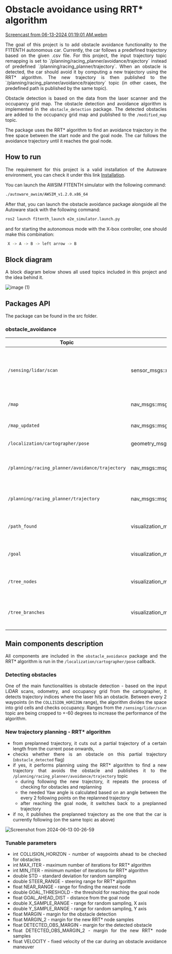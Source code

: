 # Obstacle avoidance using RRT* algorithm
[Screencast from 06-13-2024 01:19:01 AM.webm](https://github.com/Morgaliel/autoware-documentation/assets/58528111/a297c91b-8702-475d-bd4e-dae12c9a17f2)

<div align="justify">
The goal of this project is to add obstacle avoidance functionality to the F1TENTH autonomous car. Currently, the car follows a predefined trajectory based on the given .csv file. For this project, the input trajectory topic remapping is set to `/planning/racing_planner/avoidance/trajectory` instead of predefined `/planning/racing_planner/trajectory`. When an obstacle is detected, the car should avoid it by computing a new trajectory using the RRT* algorithm. The new trajectory is then published to the `/planning/racing_planner/avoidance/trajectory` topic (in other cases, the predefined path is published by the same topic).

Obstacle detection is based on the data from the laser scanner and the occupancy grid map. The obstacle detection and avoidance algorithm is implemented in the `obstacle_detection` package. The detected obstacles are added to the occupancy grid map and published to the `/modified_map` topic. 

The package uses the RRT* algorithm to find an avoidance trajectory in the free space between the start node and the goal node. The car follows the avoidance trajectory until it reaches the goal node. 


## How to run

The requirement for this project is a valid installation of the Autoware environment, you can check it under this link [Installation](../../../installation/index.md). 

You can launch the AWSIM F1TENTH simulator with the following command:

```bash
./autoware_awsim/AWSIM_v1.2.0.x86_64
```

After that, you can launch the obstacle avoidance package alongside all the Autoware stack with the following command:

```bash
ros2 launch f1tenth_launch e2e_simulator.launch.py
```

and for starting the autonomous mode with the X-box controller, one should make this combination:
```bash
 X -> A -> B -> left arrow -> B
```



## Block diagram

A block diagram below shows all used topics included in this project and the idea behind it.

![image (1)](https://github.com/Morgaliel/autoware-documentation/assets/58528111/c8ae752a-9514-44fc-ac47-c7ce4f5e3b66)



## Packages API

The package can be found in the src folder.

### obstacle_avoidance

| Topic                           | Type                         | Function                        | Description                                                   |
|---------------------------------|------------------------------|---------------------------------|---------------------------------------------------------------|
| `/sensing/lidar/scan`           | sensor_msgs::msg::LaserScan  | Input scans from LIDAR          | Scans used to detect obstacles and add them to the occupancy grid |
| `/map`                          | nav_msgs::msg::OccupancyGrid | Input original map              | Generated map from `cartographer`                               |
| `/map_updated`                          | nav_msgs::msg::OccupancyGrid | Output map              | Updated map after inflation                             |
| `/localization/cartographer/pose` | geometry_msgs::msg::PoseStamped | Vehicle Odometry | Vehicle Position                     |
| `/planning/racing_planner/avoidance/trajectory` | nav_msgs::msg::Path | Output avoidance trajectory     | New trajectory planned by RRT* algorithm.                      |
| `/planning/racing_planner/trajectory` | nav_msgs::msg::Path | Input referential trajectory   | Referential trajectory that the car is following.              |
| `/path_found` | visualization_msgs::msg::Marker | Visualise path markers | Shows path found to goal by RRT* |
| `/goal` | visualization_msgs::msg::Marker | Visualise markers | Shows current goal used by RRT* |
| `/tree_nodes` | visualization_msgs::msg::Marker | Visualise tree nodes markers | Shows points found by RRT* |
| `/tree_branches` | visualization_msgs::msg::Marker | Visualise branches markers | Shows edges to tree nodes made by RRT* |


## Main components description
All components are included in the `obstacle_avoidance` package and the RRT* algorithm is run in the `/localization/cartographer/pose`  callback.

### Detecting obstacles
One of the main functionalities is obstacle detection - based on the input LiDAR scans, odometry, and occupancy grid from the cartographer, it detects trajectory indices where the laser hits an obstacle. 
Between every 2 waypoints (in the `COLLISION_HORIZON` range), the algorithm divides the space into grid cells and checks occupancy. Ranges from the `/sensing/lidar/scan` topic are being cropped to +-60 degrees to increase the performance of the algorithm.

### New trajectory planning - RRT* algorithm
- from preplanned trajectory, it cuts out a partial trajectory of a certain length from the current pose onwards,
- checks whether there is an obstacle on this partial trajectory (`obstacle_detected` flag)
- if yes, it performs planning using the RRT* algorithm to find a new trajectory that avoids the obstacle and publishes it to the `/planning/racing_planner/avoidance/trajectory` topic
  - during following the new trajectory, it repeats the process of checking for obstacles and replanning
  - the needed Yaw angle is calculated based on an angle between the every 2 following points on the replanned trajectory
  - after reaching the goal node, it switches back to a preplanned trajectory
- if no, it publishes the preplanned trajectory as the one that the car is currently following (on the same topic as above)

![Screenshot from 2024-06-13 00-26-59](https://github.com/Morgaliel/autoware-documentation/assets/58528111/24b6c883-7f2c-4622-bb96-83b4a8d70473)


### Tunable parameters

 * int COLLISION_HORIZON - number of waypoints ahead to be checked for obstacles
 * int MAX_ITER - maximum number of iterations for RRT* algorithm
 * int MIN_ITER - minimum number of iterations for RRT* algorithm
 * double STD - standard deviation for random sampling
 * double STEER_RANGE - steering range for RRT* algorithm
 * float NEAR_RANGE - range for finding the nearest node
 * double GOAL_THRESHOLD - the threshold for reaching the goal node
 * float GOAL_AHEAD_DIST - distance from the goal node
 * double X_SAMPLE_RANGE - range for random sampling, X axis
 * double Y_SAMPLE_RANGE - range for random sampling, Y axis
 * float MARGIN - margin for the obstacle detection
 * float MARGIN_2 - margin for the new RRT* node samples
 * float DETECTED_OBS_MARGIN - margin for the detected obstacle
 * float DETECTED_OBS_MARGIN_2 - margin for the new RRT* node samples
 * float VELOCITY - fixed velocity of the car during an obstacle avoidance maneuver
</div>


